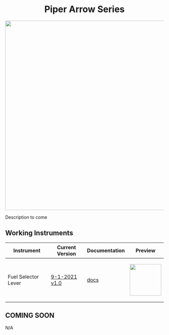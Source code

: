 <!-- PROJECT LOGO -->
<p align="center">
  <h1 align="center">Piper Arrow Series</h1>
</p>

<p align="center"><img src="https://user-images.githubusercontent.com/75218511/133791509-3c8ae5d0-b01e-46c7-9998-3d718a728f12.png" width="600"/></p>

<p>Description to come</p>

<!-- TABLE OF CONTENTS 
<details open="open">
  <summary><h2 style="display: inline-block">Table of Contents</h2></summary>
  <ol>
    <li>
      <a href="#about-the-project">About The Project</a>
      <ul>
        <li><a href="#built-with">Built With</a></li>
      </ul>
    </li>
    <li>
      <a href="#getting-started">Getting Started</a>
      <ul>
        <li><a href="#prerequisites">Prerequisites</a></li>
        <li><a href="#installation">Installation</a></li>
      </ul>
    </li>
    <li><a href="#usage">Usage</a></li>
    <li><a href="#roadmap">Roadmap</a></li>
    <li><a href="#contributing">Contributing</a></li>

  </ol>
</details>

-->

<!-- ABOUT THE PROJECT -->
## Working Instruments

Instrument | Current Version | Documentation | Preview
-------------|-----------------|--------------|--------------
Fuel Selector Lever | [9-1-2021 v1.0](https://github.com/Simstrumentation/Air-Manager/blob/main/Instruments/Piper_Arrow_III/Fuel_Selector_Valve/PiperPA28-Fuel_Selector_Valve.siff) | [docs](https://github.com/Simstrumentation/Air-Manager/tree/main/Instruments/Piper_Arrow_III/Fuel_Selector_Valve) | <p align="center"><img src="https://github.com/Simstrumentation/Air-Manager/blob/main/Instruments/Piper_Arrow_III/Fuel_Selector_Valve/381d3167-8549-43c1-9a75-3da2cabaadbf/preview.png?raw=true" width="100"> </p>

## COMING SOON
N/A










